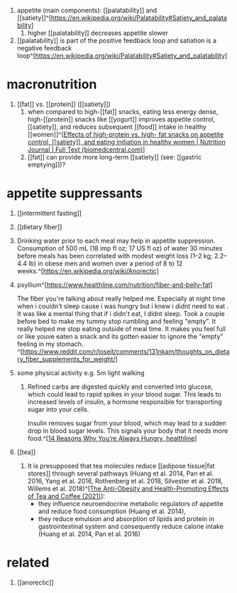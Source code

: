 1. appetite (main components): [[palatability]] and [[satiety]]^[https://en.wikipedia.org/wiki/Palatability#Satiety_and_palatability]
	1. higher [[palatability]] decreases appetite slower
2. [[palatability]] is part of the positive feedback loop and satiation is a negative feedback loop^[https://en.wikipedia.org/wiki/Palatability#Satiety_and_palatability]

# macronutrition
1. [[fat]] vs. [[protein]] ([[satiety]])
	1. when compared to high-[[fat]] snacks, eating less energy dense, high-[[protein]] snacks like [[yogurt]] improves appetite control, [[satiety]], and reduces subsequent [[food]] intake in healthy [[women]]^[[Effects of high-protein vs. high- fat snacks on appetite control, [[satiety]], and eating initiation in healthy women | Nutrition Journal | Full Text (biomedcentral.com)](https://nutritionj.biomedcentral.com/articles/10.1186/1475-2891-13-97)]
	2. [[fat]] can provide more long-term [[satiety]] (see: [[gastric emptying]])?

# appetite suppressants
1. [[intermittent fasting]]
2. [[dietary fiber]]
3. Drinking water prior to each meal may help in appetite suppression. Consumption of 500 mL (18 imp fl oz; 17 US fl oz) of water 30 minutes before meals has been correlated with modest weight loss (1–2 kg; 2.2–4.4 lb) in obese men and women over a period of 8 to 12 weeks.^[https://en.wikipedia.org/wiki/Anorectic]
4. psyllium^[https://www.healthline.com/nutrition/fiber-and-belly-fat]
   
   The fiber you're talking about really helped me. Especially at night time when i couldn't sleep cause i was hungry but i knew i didnt need to eat . It was like a mental thing that if i didn't eat, I didnt sleep. Took a couple before bed to make my tummy stop rumbling and feeling "empty". It really helped me stop eating outside of meal time. It makes you feel full or like youve eaten a snack and its gotten easier to ignore the "empty" feeling in my stomach. ^[https://www.reddit.com/r/loseit/comments/131nkam/thoughts_on_dietary_fiber_supplements_for_weight/]
5. some physical activity e.g. 5m light walking
	1. Refined carbs are digested quickly and converted into glucose, which could lead to rapid spikes in your blood sugar. This leads to increased levels of insulin, a hormone responsible for transporting sugar into your cells.
	   
	   Insulin removes sugar from your blood, which may lead to a sudden drop in blood sugar levels. This signals your body that it needs more food.^[[14 Reasons Why You’re Always Hungry, healthline](https://www.healthline.com/nutrition/14-reasons-always-hungry#refined-carbs)]
6. [[tea]]
	1. It is presupposed that tea molecules reduce [[adipose tissue|fat stores]] through several pathways (Huang et al. 2014, Pan et al. 2016, Yang et al. 2016, Rothenberg et al. 2018, Silvester et al. 2018, Willems et al. 2018)^[[The Anti-Obesity and Health-Promoting Effects of Tea and Coffee (2021)](https://pmc.ncbi.nlm.nih.gov/articles/PMC8820582/)]:
		- they influence neuroendocrine metabolic regulators of appetite and reduce food consumption (Huang et al. 2014),
		- they reduce emulsion and absorption of lipids and protein in gastrointestinal system and consequently reduce calorie intake (Huang et al. 2014, Pan et al. 2016)

# related
1. [[anorectic]]